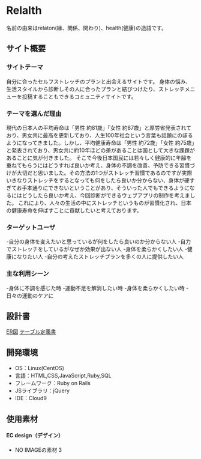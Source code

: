 # Relalth
名前の由来はrelaton(縁、関係、関わり)、health(健康)の造語です。

## サイト概要
### サイトテーマ
自分に合ったセルフストレッチのプランと出会えるサイトです。
身体の悩み、生活スタイルから診断しその人に合ったプランと結びつけたり、ストレッチメニューを投稿することもできるコミュニティサイトです。

### テーマを選んだ理由
現代の日本人の平均寿命は「男性 約81歳」「女性 約87歳」と厚労省発表されており、男女共に最高を更新しており、人生100年社会という言葉も話題にのぼるようになってきました。しかし、平均健康寿命は「男性 約72歳」「女性 約75歳」と発表されており、男女共に約10年ほどの差があることは国として大きな課題があることに気が付きました。
そこで今後日本国民には若々しく健康的に年齢を重ねてもらうにはどうすれば良いか考え、身体の不調を改善、予防できる習慣づけが大切だと思いました。その方法の1つがストレッチ習慣であるのですが実際いきなりストレッチをするとなっても何をしたら良いか分からない、身体が硬すぎてお手本通りにできないということがあり、そういった人でもできるようになるにはどうしたら良いか考え、今回診断ができるウェブアプリの制作を考えました。
これにより、人々の生活の中にストレッチというものが習慣化され、日本の健康寿命を伸ばすことに貢献したいと考えております。


### ターゲットユーザ
-自分の身体を変えたいと思っているが何をしたら良いのか分からない人
-自力でストレッチをしているがなぜか効果が出ない人
-身体を柔らかくしたい人
-健康になりたい人
-自分の考えたストレッチプランを多くの人に提供したい人

### 主な利用シーン
-身体に不調を感じた時
-運動不足を解消したい時
-身体を柔らかくしたい時
-日々の運動のケアに



## 設計書
[ER図](https://app.diagrams.net/#G1FwdX0BLFDKBW3jib7Md0Rr4dKe-8ttEW)
[テーブル定義書](https://docs.google.com/spreadsheets/d/1tUHsn1gF6Y7GKInG1m8YJmPHhro7OhYDN_ALV2LhZVQ/edit#gid=34455835)


## 開発環境
- OS：Linux(CentOS)
- 言語：HTML,CSS,JavaScript,Ruby,SQL
- フレームワーク：Ruby on Rails
- JSライブラリ：jQuery
- IDE：Cloud9

## 使用素材
#### EC design（デザイン）　
- NO IMAGEの素材 3

